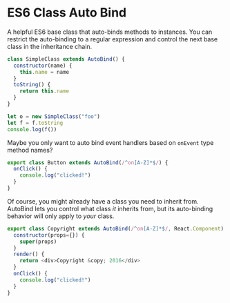# ES6 Class Auto Bind

A helpful ES6 base class that auto-binds methods to instances. You can restrict the auto-binding
to a regular expression and control the next base class in the inheritance chain.

```javascript
class SimpleClass extends AutoBind() {
  constructor(name) {
    this.name = name
  }
  toString() {
    return this.name
  }
}

let o = new SimpleClass("foo")
let f = f.toString
console.log(f())
```

Maybe you only want to auto bind event handlers based on `onEvent` type method names?

```javascript
export class Button extends AutoBind(/^on[A-Z]*$/) {
  onClick() {
    console.log("clicked!")
  }
}
```

Of course, you might already have a class you need to inherit from. AutoBind lets you control
what class *it* inherits from, but its auto-binding behavior will only apply to *your* class.

```javascript
export class Copyright extends AutoBind(/^on[A-Z]*$/, React.Component) {
  constructor(props={}) {
    super(props)
  }
  render() {
    return <div>Copyright &copy; 2016</div>
  }
  onClick() {
    console.log("clicked!")
  }
}
```
